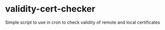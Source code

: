 # validity-cert-checker
Simple script to use in cron to check validity of remote and local certificates
